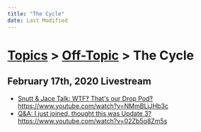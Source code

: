 ```yaml
---
title: "The Cycle"
date: Last Modified
---
```

# [Topics](../../topics.md) > [Off-Topic](../../topics/off-topic.md) > The Cycle

## February 17th, 2020 Livestream
* [Snutt & Jace Talk: WTF‽ That's our Drop Pod‽](../../transcriptions/yt-NMmBLjJHb3c.md) https://www.youtube.com/watch?v=NMmBLjJHb3c
* [Q&A: I just joined, thought this was Update 3?](../../transcriptions/yt-02Zb5q8Zm5s.md) https://www.youtube.com/watch?v=02Zb5q8Zm5s
